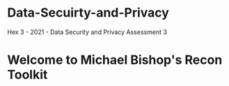 # Data-Secuirty-and-Privacy
Hex 3 - 2021 - Data Security and Privacy Assessment 3

# Welcome to Michael Bishop's Recon Toolkit

